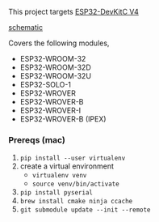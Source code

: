 This project targets [ESP32-DevKitC V4 ](https://docs.espressif.com/projects/esp-idf/en/latest/hw-reference/get-started-devkitc.html)

[schematic](https://dl.espressif.com/dl/schematics/esp32_devkitc_v4-sch.pdf)

Covers the following modules,
- ESP32-WROOM-32
- ESP32-WROOM-32D
- ESP32-WROOM-32U
- ESP32-SOLO-1
- ESP32-WROVER
- ESP32-WROVER-B
- ESP32-WROVER-I
- ESP32-WROVER-B (IPEX)

### Prereqs (mac)
1. `pip install --user virtualenv`
2. create a virtual environment
    - `virtualenv venv`
    - `source venv/bin/activate`
3. `pip install pyserial`
4. `brew install cmake ninja ccache`
5. `git submodule update --init --remote`